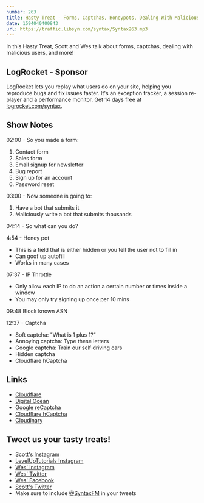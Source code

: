 ```yaml
---
number: 263
title: Hasty Treat - Forms, Captchas, Honeypots, Dealing With Malicious Users and the Sad State of Contact Forms
date: 1594040400843
url: https://traffic.libsyn.com/syntax/Syntax263.mp3
---
```


In this Hasty Treat, Scott and Wes talk about forms, captchas, dealing with malicious users, and more!

## LogRocket - Sponsor
LogRocket lets you replay what users do on your site, helping you reproduce bugs and fix issues faster. It's an exception tracker, a session re-player and a performance monitor. Get 14 days free at [logrocket.com/syntax](https://logrocket.com/syntax).

## Show Notes

02:00 - So you made a form:

1. Contact form
2. Sales form
3. Email signup for newsletter
4. Bug report
5. Sign up for an account
6. Password reset

03:00 - Now someone is going to:

1. Have a bot that submits it
2. Maliciously write a bot that submits thousands

04:14 - So what can you do?

4:54 - Honey pot

* This is a field that is either hidden or you tell the user not to fill in
* Can goof up autofill
* Works in many cases

07:37 -  IP Throttle

* Only allow each IP to do an action a certain number or times inside a window
* You may only try signing up once per 10 mins

09:48 Block known ASN

12:37 - Captcha

* Soft captcha: "What is 1 plus 1?"
* Annoying captcha: Type these letters
* Google captcha: Train our self driving cars
* Hidden captcha
* Cloudflare hCaptcha

## Links
* [Cloudflare](https://www.cloudflare.com/)
* [Digital Ocean](https://www.digitalocean.com/)
* [Google reCaptcha](https://www.google.com/recaptcha/intro/v3.html)
* [Cloudflare hCaptcha](https://blog.cloudflare.com/tag/hcaptcha/)
* [Cloudinary](https://cloudinary.com/)

## Tweet us your tasty treats!
* [Scott's Instagram](https://www.instagram.com/stolinski/)
* [LevelUpTutorials Instagram](https://www.instagram.com/LevelUpTutorials/)
* [Wes' Instagram](https://www.instagram.com/wesbos/)
* [Wes' Twitter](https://twitter.com/wesbos)
* [Wes' Facebook](https://www.facebook.com/wesbos.developer)
* [Scott's Twitter](https://twitter.com/stolinski)
* Make sure to include [@SyntaxFM](https://twitter.com/SyntaxFM) in your tweets